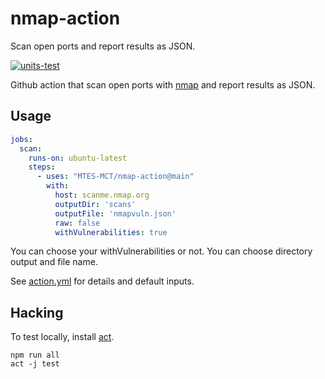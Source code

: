 # nmap-action

Scan open ports and report results as JSON.

[![units-test](https://github.com/MTES-MCT/nmap-action/actions/workflows/test.yml/badge.svg)](https://github.com/MTES-MCT/nmap-action/actions/workflows/test.yml)

Github action that scan open ports with [nmap](https://nmap.org) and report results as JSON.

## Usage

```yaml
jobs:
  scan:
    runs-on: ubuntu-latest
    steps:
      - uses: "MTES-MCT/nmap-action@main"
        with:
          host: scanme.nmap.org
          outputDir: 'scans'
          outputFile: 'nmapvuln.json'
          raw: false
          withVulnerabilities: true
```

You can choose your withVulnerabilities or not.
You can choose directory output and file name.

See [action.yml](action.yml) for details and default inputs.

## Hacking

To test locally, install [act](https://github.com/nektos/act).

```shell
npm run all
act -j test
```
